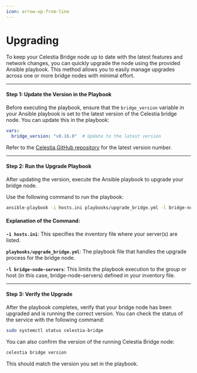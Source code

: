 ```yaml
---
icon: arrow-up-from-line
---
```


# Upgrading

To keep your Celestia Bridge node up to date with the latest features and network changes, you can quickly upgrade the node using the provided Ansible playbook. This method allows you to easily manage upgrades across one or more bridge nodes with minimal effort.

***

#### **Step 1: Update the Version in the Playbook**

Before executing the playbook, ensure that the `bridge_version` variable in your Ansible playbook is set to the latest version of the Celestia bridge node. You can update this in the playbook:

```yaml
vars:
  bridge_version: "v0.16.0"  # Update to the latest version
```

Refer to the [Celestia GitHub repository](https://github.com/celestiaorg/celestia-node) for the latest version number.

***

#### **Step 2: Run the Upgrade Playbook**

After updating the version, execute the Ansible playbook to upgrade your bridge node.

Use the following command to run the playbook:

```bash
ansible-playbook -i hosts.ini playbooks/upgrade_bridge.yml -l bridge-node-servers
```

#### **Explanation of the Command:**

**`-i hosts.ini`**: This specifies the inventory file where your server(s) are listed.

**`playbooks/upgrade_bridge.yml`**: The playbook file that handles the upgrade process for the bridge node.

**`-l bridge-node-servers`**: This limits the playbook execution to the group or host (in this case, bridge-node-servers) defined in your inventory file.

***

#### **Step 3: Verify the Upgrade**

After the playbook completes, verify that your bridge node has been upgraded and is running the correct version. You can check the status of the service with the following command:

```bash
sudo systemctl status celestia-bridge
```

You can also confirm the version of the running Celestia Bridge node:

```bash
celestia bridge version
```

This should match the version you set in the playbook.

